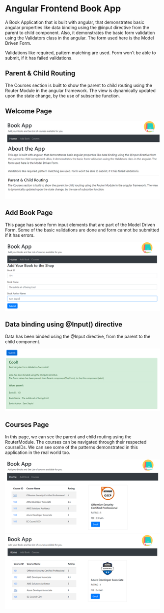# Angular Frontend Book App
A Book Application that is built with angular, that demonstrates basic angular properties like data binding using the @input directive from the parent to child component. Also, it demonstrates the basic form validation using the Validators class in the angular. The form used here is the Model Driven Form.

Validations like required, pattern matching are used. Form won't be able to submit, if it has failed validations.

## Parent & Child Routing
The Courses section is built to show the parent to child routing using the Router Module in the angular framework. The view is dynamically updated upon the state change, by the use of subscribe function.

## Welcome Page
![Welcome Page](./PreviewScreenshots/BookApp-WelcomePage.png)

## Add Book Page
This page has some form input elements that are part of the Model Driven Form. Some of the basic validations are done and form cannot be submitted if it has errors.

![Add Book Page](./PreviewScreenshots/BookApp-Form.png)

## Data binding using @Input() directive
Data has been binded using the @Input directive, from the parent to the child component.

![Book Added Alert](./PreviewScreenshots/BookApp-FormSubmitted.png)

## Courses Page
In this page, we can see the parent and child routing using the RouterModule. The courses can be navigated through their respected courseIDs. We can see some of the patterns demonstrated in this application in the real world too.

![Course Page](./PreviewScreenshots/BookApp-CourseOSCP.png)
![Course Page](./PreviewScreenshots/BookApp-CourseAZURE.png)

